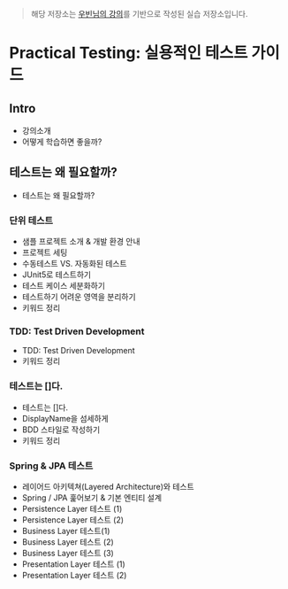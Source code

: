 > 해당 저장소는 [우빈님의 강의](https://inf.run/YLRXA)를 기반으로 작성된 실습 저장소입니다.

# Practical Testing: 실용적인 테스트 가이드

## Intro

- 강의소개
- 어떻게 학습하면 좋을까?

## 테스트는 왜 필요할까?

- 테스트는 왜 필요할까?

### 단위 테스트

- 샘플 프로젝트 소개 & 개발 환경 안내
- 프로젝트 세팅
- 수동테스트 VS. 자동화된 테스트
- JUnit5로 테스트하기
- 테스트 케이스 세분화하기
- 테스트하기 어려운 영역을 분리하기
- 키워드 정리

### TDD: Test Driven Development

- TDD: Test Driven Development
- 키워드 정리

### 테스트는 []다.

- 테스트는 []다.
- DisplayName을 섬세하게
- BDD 스타일로 작성하기
- 키워드 정리

### Spring & JPA 테스트

- 레이어드 아키텍쳐(Layered Architecture)와 테스트
- Spring / JPA 훑어보기 & 기본 엔티티 설계
- Persistence Layer 테스트 (1)
- Persistence Layer 테스트 (2)
- Business Layer 테스트(1)
- Business Layer 테스트 (2)
- Business Layer 테스트 (3)
- Presentation Layer 테스트 (1)
- Presentation Layer 테스트 (2)